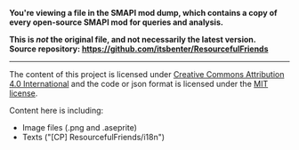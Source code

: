 **You're viewing a file in the SMAPI mod dump, which contains a copy of every open-source SMAPI mod
for queries and analysis.**

**This is _not_ the original file, and not necessarily the latest version.**  
**Source repository: https://github.com/itsbenter/ResourcefulFriends**

----

The content of this project is licensed under [Creative Commons Attribution 4.0 International](https://creativecommons.org/licenses/by/4.0/) and the code or json format is licensed under the [MIT license](https://mit-license.org/).

Content here is including:
- Image files (.png and .aseprite)
- Texts ("[CP] ResourcefulFriends/i18n")
